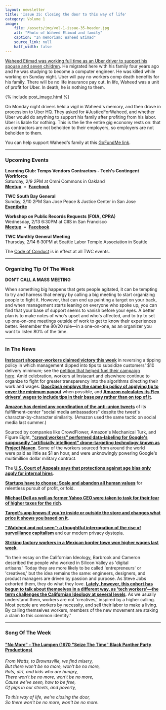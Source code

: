 ```yaml
---
layout: newsletter
title: 'Issue 35: Closing the door to this way of life'
category: Volume 1
image:
    file: /assets/img/vol-1-issue-35-header.jpg
    alt: "Photo of Waheed Etimad and family"
    caption: "In memoriam: Waheed Etimad"
    source_link: null
    half_width: false
---
```


<!-- Content imported from: https://mailchi.mp/5d43ac8e79e6/tech-workers-coalition-update-1324069?e=dbff030191 -->

[Waheed Etimad was working full time as an Uber driver to support his spouse and seven children](https://www.nytimes.com/aponline/2019/02/04/us/ap-us-highway-crash-father-killed.html). He migrated here with his family four years ago and he was studying to become a computer engineer. He was killed while working on Sunday night. Uber will pay no workers comp death benefits for his family. There will be no life insurance pay out. In life, Waheed was a unit of profit for Uber. In death, he is nothing to them.&nbsp;

<!--excerpt-->

{% include post_image.html %}

On Monday night drivers held a vigil in Waheed's memory, and then drove in procession&nbsp;to Uber HQ. They asked for #JusticeForWaheed, and whether Uber would do anything to&nbsp;support his family after profiting from his labor. Uber is liable for nothing. This is the lie the entire gig economy rests on: that as contractors are not beholden to their employers, so employers are not beholden to them.  
  
You can help support Waheed's family at this [GoFundMe link](https://www.gofundme.com/We-need-to-buy-permanent-shelter-for-the-family).

***

###  Upcoming Events

 **Learning Club: Temps Vendors Contractors - Tech's Contingent Workforce**  
Saturday, 2/9 2PM at Omni Commons in Oakland  
[**Meetup**](https://www.meetup.com/Tech-Workers-Coalition/events/258459822/)&nbsp; •&nbsp; [**Facebook**](https://www.facebook.com/events/1119311634945128/)  

**TWC South Bay General**  
Sunday, 2/10 2PM San Jose Peace & Justice Center in San Jose  
[**Eventbrite**](https://www.eventbrite.com/e/twc-south-bay-general-tickets-56086543361)

**Workshop on Public Records Requests (FOIA, CPRA)**  
Wednesday, 2/13 6:30PM at CIIS in San Francisco  
[**Meetup**](https://www.meetup.com/Tech-Workers-Coalition/events/258480728/)&nbsp; •&nbsp; [**Facebook**](https://www.facebook.com/events/2131655666915765/)  
  
**TWC Monthly General Meeting**  
Thursday, 2/14 6:30PM at Seattle Labor Temple Association in Seattle

The [Code of Conduct](https://techworkerscoalition.org/community-guide/) is in effect at all TWC events.

***

### Organizing Tip Of The Week

**DON'T CALL A MASS MEETING**  
  
When something big happens that gets people agitated, it can be tempting to try and harness that energy by calling a big meeting to start organizing people to fight it. However, that can end up painting a target on your back, and when management starts leaning on everyone who spoke up, you can find that your base of support seems to vanish before your eyes. A better plan is to make notes of who's upset and who's affected, and to try to set up one-on-one meetings outside of work to get to know their experiences better. Remember the 80/20 rule&mdash;in a one-on-one, as an organizer you want to listen 80% of the time.

***

###  In The News

[**Instacart shopper-workers claimed victory this week**](https://www.buzzfeednews.com/article/carolineodonovan/after-scrutiny-instacart-will-end-its-controversial-tipping) in reversing a tipping policy in which management dipped into tips to subsidize customers' $10 delivery minimum; see the [petition that helped fuel their campaign here](https://medium.com/@workingwa/instacart-heres-our-22-cents-no-more-tip-theft-low-pay-and-black-box-pay-algorithms-8ff1d7c6b66).&nbsp;Amid celebration, workers at Instacart and elsewhere continue to organize to fight for greater transparency into the algorithms directing their work and wages. [**DoorDash employs the same tip policy of applying tip to cover the minimum payout**](https://www.buzzfeednews.com/article/carolineodonovan/delivery-startups-are-using-tips-to-fulfill-pay-promises) when possible,&nbsp;and [**Amazon calculates its Flex drivers' wages to include tips in their base pay rather than on top of it**](https://www.latimes.com/business/technology/la-fi-tn-amazon-drivers-tips-20190207-story.html).&nbsp;&nbsp;  
  
[**Amazon has denied any coordination of the anti-union tweets**](https://slate.com/technology/2019/02/nyc-hq2-amazon-fulfillment-center-union-tweets.html) of its fulfillment-center "social media ambassadors" despite the tweet's character-by-character similarity. (Amazon used the same tactic on social media last summer.)&nbsp;  
  
Sourced by companies like CrowdFlower, Amazon's Mechanical Turk, and Figure Eight, [**"crowd workers" performed data-labeling for Google's supposedly "artificially intelligent" drone-targeting technology known as Project Maven**](https://theintercept.com/2019/02/04/google-ai-project-maven-figure-eight/). Some of the workers sourced from around the world were&nbsp;paid as little as $1 an hour, and were unknowingly powering Google's multimillion dollar military contract.&nbsp;&nbsp;  
  
The [**U.S. Court of Appeals says that protections against age bias only apply for internal hires**](https://www.forbes.com/sites/ruthumoh/2019/01/27/older-job-applicants-not-protected-by-age-bias-law-says-us-appeals-court/#59353a8414d9).  
  
[**Startups have to choose: Scale and abandon all human values**](https://www.cnbc.com/2019/01/23/crowd-funding-platform-patreon-announces-it-will-pay-out-half-a-billion-dollars-to-content-creators-in-2019.html) for relentless pursuit of profit, or fold.  
  
[**Michael Dell as well as former Yahoo CEO were taken to task for their fear of higher taxes for the rich**](https://youtu.be/paaen3b44XY).  
  
[**Target's app knows if you're inside or outside the store and changes what price it shows you based on it**](https://www.kare11.com/article/money/consumer/the-target-app-price-switch-what-you-need-to-know/89-9ef4106a-895d-4522-8a00-c15cff0a0514).  
  
[**"Watched and not seen": a thoughtful interrogation of the rise of surveillance capitalism**](https://gutsmagazine.ca/watched-and-not-seen/) and our modern privacy dystopia.  
  
[**Striking factory workers in a Mexican border town won higher wages last week**](https://apnews.com/01e56287cf2b4e3d981544cddf62bad8).  
  
"In their essay on the Californian Ideology, Barbrook and Cameron described the people who worked in Silicon Valley as 'digital artisans.'&nbsp;Today they are more likely to be called 'entrepreneurs'&nbsp;or 'creatives,'&nbsp;but the idea remains the same: engineers, designers, and product managers are driven by passion and purpose. As Steve Jobs exhorted them, they do what they love. [**Lately, however, this cohort has begun to talk about themselves in a different way, as 'tech workers'—the term challenges the Californian Ideology at several levels**](https://newrepublic.com/article/153046/stark-political-divide-tech-ceos-employees?fbclid=IwAR23vbYuBm0zSRBSmhhqh3DH4xzl4E0dUQGf9YyUbFc3OKHJyRuqpLUC7w8). As we usually understand them, workers are not 'creatives,'&nbsp;inspired by a higher calling. Most people are workers by necessity, and sell their labor to make a living. By calling themselves workers, members of the new movement are staking a claim to this common identity."

***

### Song Of The Week

#### [**"No More" - The Lumpen (1970 "Seize The Time" Black Panther Party Productions)**](https://www.youtube.com/watch?v=uVo29ejD7jA)

_From Watts, to Brownsville, we find misery,_  
_But there won't be no more, won't be no more,_  
_Rats, dirt, and kids who are hungry,_  
_There won't be no more, won't be no more,_  
_Cause we've seen, how to be free,_  
_Of pigs in our streets, and poverty,_  

_To this way of life, we're closing the door,_  
_So there won't be no more, won't be no more._  
